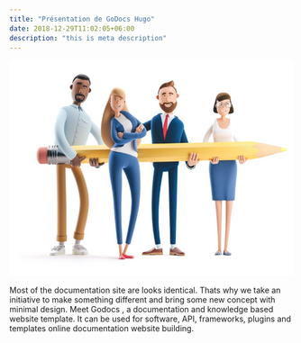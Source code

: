 ```yaml
---
title: "Présentation de GoDocs Hugo"
date: 2018-12-29T11:02:05+06:00
description: "this is meta description"
---
```


![image](getting-started.jpg?width=500px)

Most of the documentation site are looks identical. Thats why we take an initiative to make something different and bring some new concept with minimal design. Meet Godocs , a documentation and knowledge based website template. It can be used for software, API, frameworks, plugins and templates online documentation website building.